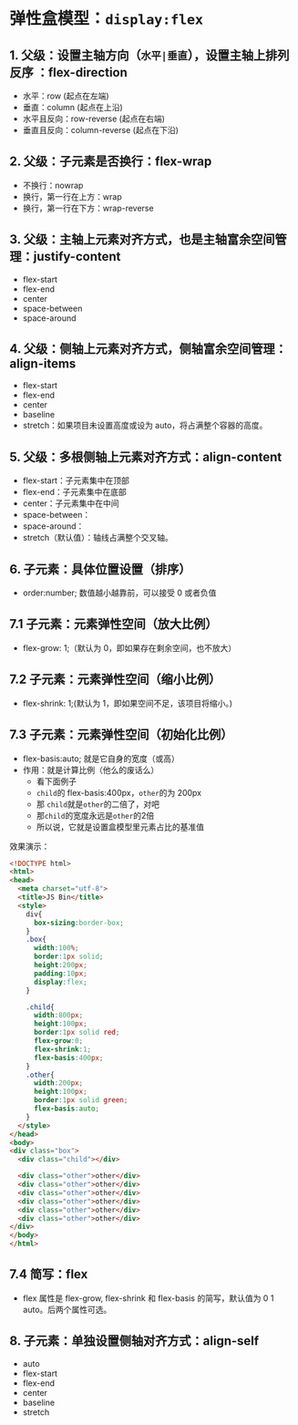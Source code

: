# 弹性盒模型：`display:flex`

## 1. 父级：设置主轴方向（`水平|垂直`），设置主轴上排列反序 ：flex-direction

* 水平：row (起点在左端)
* 垂直：column (起点在上沿)
* 水平且反向：row-reverse (起点在右端)
* 垂直且反向：column-reverse (起点在下沿)

## 2. 父级：子元素是否换行：flex-wrap

* 不换行：nowrap
* 换行，第一行在上方：wrap
* 换行，第一行在下方：wrap-reverse

## 3. 父级：主轴上元素对齐方式，也是主轴富余空间管理：justify-content

* flex-start
* flex-end
* center
* space-between
* space-around

## 4. 父级：侧轴上元素对齐方式，侧轴富余空间管理：align-items

* flex-start
* flex-end
* center
* baseline
* stretch：如果项目未设置高度或设为 auto，将占满整个容器的高度。

## 5. 父级：多根侧轴上元素对齐方式：align-content

* flex-start：子元素集中在顶部
* flex-end：子元素集中在底部
* center：子元素集中在中间
* space-between：
* space-around：
* stretch（默认值）：轴线占满整个交叉轴。

## 6. 子元素：具体位置设置（排序）

* order:number; 数值越小越靠前，可以接受 0 或者负值

## 7.1 子元素：元素弹性空间（放大比例）

* flex-grow: 1;（默认为 0，即如果存在剩余空间，也不放大）

## 7.2 子元素：元素弹性空间（缩小比例）

* flex-shrink: 1;(默认为 1，即如果空间不足，该项目将缩小。)

## 7.3 子元素：元素弹性空间（初始化比例）

* flex-basis:auto; 就是它自身的宽度（或高）
* 作用：就是计算比例（他么的废话么）
  * 看下面例子
  * `child`的 flex-basis:400px，`other`的为 200px
  * 那 `child`就是`other`的二倍了，对吧
  * 那`child`的宽度永远是`other`的2倍
  * 所以说，它就是设置盒模型里元素占比的基准值

效果演示：

```html
<!DOCTYPE html>
<html>
<head>
  <meta charset="utf-8">
  <title>JS Bin</title>
  <style>
    div{
      box-sizing:border-box;
    }
    .box{
      width:100%;
      border:1px solid;
      height:200px;
      padding:10px;
      display:flex;
    }

    .child{
      width:800px;
      height:100px;
      border:1px solid red;
      flex-grow:0;
      flex-shrink:1;
      flex-basis:400px;
    }
    .other{
      width:200px;
      height:100px;
      border:1px solid green;
      flex-basis:auto;
    }
  </style>
</head>
<body>
<div class="box">
  <div class="child"></div>

  <div class="other">other</div>
  <div class="other">other</div>
  <div class="other">other</div>
  <div class="other">other</div>  
  <div class="other">other</div>
  <div class="other">other</div>
</div>
</body>
</html>
```

## 7.4 简写：flex

* flex 属性是 flex-grow, flex-shrink 和 flex-basis 的简写，默认值为 0 1 auto。后两个属性可选。

## 8. 子元素：单独设置侧轴对齐方式：align-self

* auto
* flex-start
* flex-end
* center
* baseline
* stretch
